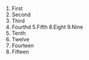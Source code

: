 1. First
2. Second
3. Third
4. Fourthd
5.Fifth
8.Eight
9.Nine
10. Tenth
12. Twelve
14. Fourteen
15. Fifteen
